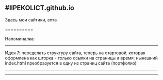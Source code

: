 #IIPEKOLICT.github.io
---------------------------------------------------------------------------------------------------------------------------------------------------------------------
Здесь мои сайтики, епта

==========

Напоминалка:

----------

Идея 7: переделать структуру сайта, теперь на стартовой, которая оформлена как шторка - только ссылки на страницы и время; нынешний index.html преобразуется в одну из страниц сайта (портфолио)

----------

----------
